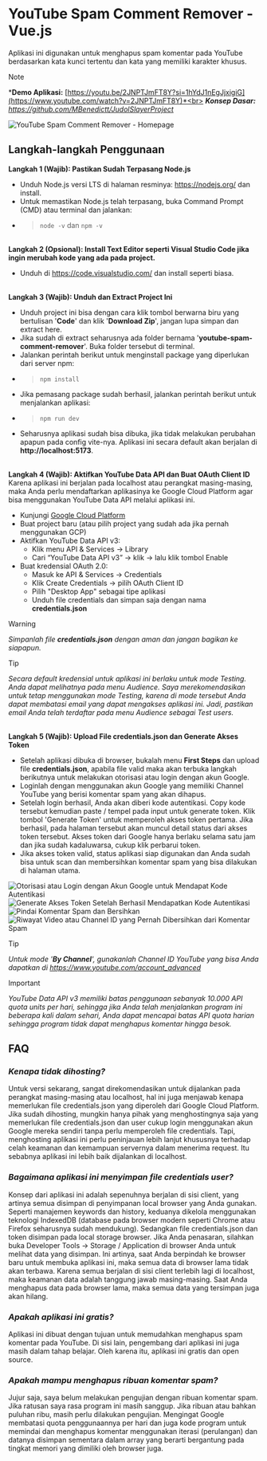 # YouTube Spam Comment Remover - Vue.js
Aplikasi ini digunakan untuk menghapus spam komentar pada YouTube berdasarkan kata kunci tertentu dan kata yang memiliki karakter khusus. 

> [!NOTE]
> ***Demo Aplikasi:** [https://youtu.be/2JNPTJmFT8Y?si=1hYdJ1nEgJjxigiG](https://www.youtube.com/watch?v=2JNPTJmFT8Y)*<br>
> ***Konsep Dasar:** <a href="https://github.com/MBenedictt/JudolSlayerProject" target="_blank" rel="noopener">https://github.com/MBenedictt/JudolSlayerProject</a>*

![YouTube Spam Comment Remover - Homepage](./images/1.png)

## Langkah-langkah Penggunaan
**Langkah 1 (Wajib): Pastikan Sudah Terpasang Node.js**
- Unduh Node.js versi LTS di halaman resminya: <a href="https://nodejs.org/" rel="noopener" target="_blank">https://nodejs.org/</a> dan install.
- Untuk memastikan Node.js telah terpasang, buka Command Prompt (CMD) atau terminal dan jalankan:
-  >```node -v``` dan ```npm -v```

<br/>**Langkah 2 (Opsional): Install Text Editor seperti Visual Studio Code jika ingin merubah kode yang ada pada project.**
- Unduh di <a href="https://code.visualstudio.com/" target="_blank" rel="noopener">https://code.visualstudio.com/</a> dan install seperti biasa.

<br/>**Langkah 3 (Wajib): Unduh dan Extract Project Ini**
- Unduh project ini bisa dengan cara klik tombol berwarna biru yang bertulisan '**Code**' dan klik '**Download Zip**', jangan lupa simpan dan extract here.
- Jika sudah di extract seharusnya ada folder bernama '**youtube-spam-comment-remover**'. Buka folder tersebut di terminal.
- Jalankan perintah berikut untuk menginstall package yang diperlukan dari server npm:
- > ```npm install```
- Jika pemasang package sudah berhasil, jalankan perintah berikut untuk menjalankan aplikasi:
- > ```npm run dev```
- Seharusnya aplikasi sudah bisa dibuka, jika tidak melakukan perubahan apapun pada config vite-nya. Aplikasi ini secara default akan berjalan di **http://localhost:5173**.

<br/>**Langkah 4 (Wajib): Aktifkan YouTube Data API dan Buat OAuth Client ID**
<br/>Karena aplikasi ini berjalan pada localhost atau perangkat masing-masing, maka Anda perlu mendaftarkan aplikasinya ke Google Cloud Platform agar bisa menggunakan YouTube Data API melalui aplikasi ini.
- Kunjungi <a href="https://console.cloud.google.com" target="_blank" rel="noopener">Google Cloud Platform</a>
- Buat project baru (atau pilih project yang sudah ada jika pernah menggunakan GCP)
- Aktifkan YouTube Data API v3:
  - Klik menu API & Services → Library
  - Cari “YouTube Data API v3” → klik → lalu klik tombol Enable
- Buat kredensial OAuth 2.0:
  - Masuk ke API & Services → Credentials
  - Klik Create Credentials → pilih OAuth Client ID
  - Pilih "Desktop App" sebagai tipe aplikasi
  - Unduh file credentials dan simpan saja dengan nama **credentials.json**

> [!WARNING]
> *Simpanlah file **credentials.json** dengan aman dan jangan bagikan ke siapapun.*

> [!TIP]
> *Secara default kredensial untuk aplikasi ini berlaku untuk mode Testing. Anda dapat melihatnya pada menu Audience. Saya merekomendasikan untuk tetap menggunakan mode Testing, karena di mode tersebut Anda dapat membatasi email yang dapat mengakses aplikasi ini. Jadi, pastikan email Anda telah terdaftar pada menu Audience sebagai Test users.*


<br/>**Langkah 5 (Wajib): Upload File credentials.json dan Generate Akses Token**
- Setelah aplikasi dibuka di browser, bukalah menu **First Steps** dan upload file **credentials.json**, apabila file valid maka akan terbuka langkah berikutnya untuk melakukan otorisasi atau login dengan akun Google.
- Loginlah dengan menggunakan akun Google yang memiliki Channel YouTube yang berisi komentar spam yang akan dihapus.
- Setelah login berhasil, Anda akan diberi kode autentikasi. Copy kode tersebut kemudian paste / tempel pada input untuk generate token. Klik tombol 'Generate Token' untuk memperoleh akses token pertama. Jika berhasil, pada halaman tersebut akan muncul detail status dari akses token tersebut. Akses token dari Google hanya berlaku selama satu jam dan jika sudah kadaluwarsa, cukup klik perbarui token.
- Jika akses token valid, status aplikasi siap digunakan dan Anda sudah bisa untuk scan dan membersihkan komentar spam yang bisa dilakukan di halaman utama.

![Otorisasi atau Login dengan Akun Google untuk Mendapat Kode Autentikasi](./images/2.png)
![Generate Akses Token Setelah Berhasil Mendapatkan Kode Autentikasi](./images/3.png)
![Pindai Komentar Spam dan Bersihkan](./images/4.png)
![Riwayat Video atau Channel ID yang Pernah Dibersihkan dari Komentar Spam](./images/5.png)

> [!TIP]
> *Untuk mode '**By Channel**', gunakanlah Channel ID YouTube yang bisa Anda dapatkan di <a href="https://www.youtube.com/account_advanced">https://www.youtube.com/account_advanced</a>*

> [!IMPORTANT]
> *YouTube Data API v3 memiliki batas penggunaan sebanyak 10.000 API quota units per hari, sehingga jika Anda telah menjalankan program ini beberapa kali dalam sehari, Anda dapat mencapai batas API quota harian sehingga program tidak dapat menghapus komentar hingga besok.*

## FAQ
### *Kenapa tidak dihosting?*
Untuk versi sekarang, sangat direkomendasikan untuk dijalankan pada perangkat masing-masing atau localhost, hal ini juga menjawab kenapa memerlukan file credentials.json yang diperoleh dari Google Cloud Platform. Jika sudah dihosting, mungkin hanya pihak yang menghostingnya saja yang memerlukan file credentials.json dan user cukup login menggunakan akun Google mereka sendiri tanpa perlu memperoleh file credentials. Tapi, menghosting aplikasi ini perlu peninjauan lebih lanjut khususnya terhadap celah keamanan dan kemampuan servernya dalam menerima request. Itu sebabnya aplikasi ini lebih baik dijalankan di localhost. 

### *Bagaimana aplikasi ini menyimpan file credentials user?*
Konsep dari aplikasi ini adalah sepenuhnya berjalan di sisi client, yang artinya semua disimpan di penyimpanan local browser yang Anda gunakan. Seperti manajemen keywords dan history, keduanya dikelola menggunakan teknologi IndexedDB (database pada browser modern seperti Chrome atau Firefox seharusnya sudah mendukung). Sedangkan file credentials.json dan token disimpan pada local storage browser. Jika Anda penasaran, silahkan buka Developer Tools -> Storage / Application di browser Anda untuk melihat data yang disimpan. Ini artinya, saat Anda berpindah ke browser baru untuk membuka aplikasi ini, maka semua data di browser lama tidak akan terbawa. Karena semua berjalan di sisi client terlebih lagi di localhost, maka keamanan data adalah tanggung jawab masing-masing. Saat Anda menghapus data pada browser lama, maka semua data yang tersimpan juga akan hilang. 

### *Apakah aplikasi ini gratis?*
Aplikasi ini dibuat dengan tujuan untuk memudahkan menghapus spam komentar pada YouTube. Di sisi lain, pengembang dari aplikasi ini juga masih dalam tahap belajar. Oleh karena itu, aplikasi ini gratis dan open source.

### *Apakah mampu menghapus ribuan komentar spam?*
Jujur saja, saya belum melakukan pengujian dengan ribuan komentar spam. Jika ratusan saya rasa program ini masih sanggup. Jika ribuan atau bahkan puluhan ribu, masih perlu dilakukan pengujian. Mengingat Google membatasi quota penggunaannya per hari dan juga kode program untuk memindai dan menghapus komentar menggunakan iterasi (perulangan) dan datanya disimpan sementara dalam array yang berarti bergantung pada tingkat memori yang dimiliki oleh browser juga.


